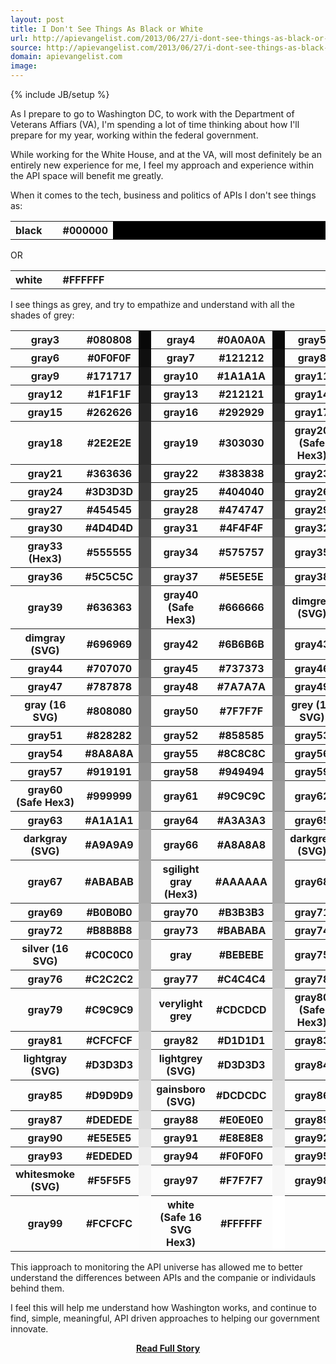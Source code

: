 ```yaml
---
layout: post
title: I Don't See Things As Black or White
url: http://apievangelist.com/2013/06/27/i-dont-see-things-as-black-or-white/
source: http://apievangelist.com/2013/06/27/i-dont-see-things-as-black-or-white/
domain: apievangelist.com
image: 
---
```

{% include JB/setup %}<p><p><img style="padding: 15p;" src="https://s3.amazonaws.com/kinlane-productions/pif/pif-smaller.jpg" alt="" align="right" /></p>
<!-- TABLE.c{width:97%; border:0; border-collapse:collapse; margin: auto;}  TABLE.c TR {border-top:35px solid white;}  TABLE.c TH{border:0; padding:3px; text-align:right; font-weight:normal;}  TABLE.c TD{border:0; padding:25px; width:80px;} TABLE.t{width:97%; border-collapse:collapse; border-top:50px solid white;} TABLE.t TR {border-top:10px solid white;}  TABLE.w{width:90%; border:0; border-collapse:collapse;}  TABLE.w TR{border:0;}  TABLE.w TH{border:1px solid silver; padding:3px; text-align:left; font-weight:normal;}  TABLE.w TD{border:1px solid silver; padding:25px; width:80px;} span.label {background-color:white; padding:2px; border:0px; font-family:courier; width:90%;}  TABLE.swatch {width:97%; border:0; border-collapse: separate; margin: auto; border-spacing:10px;} TABLE.swatch CAPTION{margin-left: 10px; margin-right: 10px; background-color: #CCDDFF; padding:5px; width:auto; text-align:center;letter-spacing:0.5em;font-weight:bold; text-transform:uppercase;} TABLE.swatch TD{border-bottom:1px solid silver; padding:0px; width:auto; height:100px; vertical-align:top;} TABLE.swatch SPAN{display:block; border: 1px solid silver; margin:0px; padding: 3px; text-align:left; width: auto; background-color: white;} -->
<p>As I prepare to go to Washington DC, to work with the Department of Veterans Affiars (VA), I'm spending a lot of time thinking about how I'll prepare for my year, working within the federal government. &nbsp;</p>
<p>While working for the White House, and at the VA, will most definitely be an entirely new experience for me, I feel my approach and experience within the API space will benefit me greatly.&nbsp;</p>
<p>When it comes to the tech, business and politics of APIs I don't see things as:</p>
<table class="c">
<tbody>
<tr>
<th style="text-align: left;" width="15%">black</th><th width="5%">#000000</th>
<td bgcolor="#000000">&nbsp;</td>
</tr>
</tbody>
</table>
<p>OR</p>
<table class="c">
<tbody>
<tr>
<th style="text-align: left;" width="15%">white</th><th width="5%">#FFFFFF</th>
<td bgcolor="#FFFFFF">&nbsp;</td>
</tr>
</tbody>
</table>
<p>I see things as grey, and try to empathize and understand with all the shades of grey:</p>
<table class="c">
<tbody>
<tr>
<th>gray3</th><th>#080808</th>
<td bgcolor="#080808">&nbsp;</td>
<th>gray4</th><th>#0A0A0A</th>
<td bgcolor="#0A0A0A">&nbsp;</td>
<th>gray5</th><th>#0D0D0D</th>
<td bgcolor="#0D0D0D">&nbsp;</td>
</tr>
<tr>
<th>gray6</th><th>#0F0F0F</th>
<td bgcolor="#0F0F0F">&nbsp;</td>
<th>gray7</th><th>#121212</th>
<td bgcolor="#121212">&nbsp;</td>
<th>gray8</th><th>#141414</th>
<td bgcolor="#141414">&nbsp;</td>
</tr>
<tr>
<th>gray9</th><th>#171717</th>
<td bgcolor="#171717">&nbsp;</td>
<th>gray10</th><th>#1A1A1A</th>
<td bgcolor="#1A1A1A">&nbsp;</td>
<th>gray11</th><th>#1C1C1C</th>
<td bgcolor="#1C1C1C">&nbsp;</td>
</tr>
<tr>
<th>gray12</th><th>#1F1F1F</th>
<td bgcolor="#1F1F1F">&nbsp;</td>
<th>gray13</th><th>#212121</th>
<td bgcolor="#212121">&nbsp;</td>
<th>gray14</th><th>#242424</th>
<td bgcolor="#242424">&nbsp;</td>
</tr>
<tr>
<th>gray15</th><th>#262626</th>
<td bgcolor="#262626">&nbsp;</td>
<th>gray16</th><th>#292929</th>
<td bgcolor="#292929">&nbsp;</td>
<th>gray17</th><th>#2B2B2B</th>
<td bgcolor="#2B2B2B">&nbsp;</td>
</tr>
<tr>
<th>gray18</th><th>#2E2E2E</th>
<td bgcolor="#2E2E2E">&nbsp;</td>
<th>gray19</th><th>#303030</th>
<td bgcolor="#303030">&nbsp;</td>
<th>gray20 (Safe Hex3)</th><th>#333333</th>
<td bgcolor="#333333">&nbsp;</td>
</tr>
<tr>
<th>gray21</th><th>#363636</th>
<td bgcolor="#363636">&nbsp;</td>
<th>gray22</th><th>#383838</th>
<td bgcolor="#383838">&nbsp;</td>
<th>gray23</th><th>#3B3B3B</th>
<td bgcolor="#3B3B3B">&nbsp;</td>
</tr>
<tr>
<th>gray24</th><th>#3D3D3D</th>
<td bgcolor="#3D3D3D">&nbsp;</td>
<th>gray25</th><th>#404040</th>
<td bgcolor="#404040">&nbsp;</td>
<th>gray26</th><th>#424242</th>
<td bgcolor="#424242">&nbsp;</td>
</tr>
<tr>
<th>gray27</th><th>#454545</th>
<td bgcolor="#454545">&nbsp;</td>
<th>gray28</th><th>#474747</th>
<td bgcolor="#474747">&nbsp;</td>
<th>gray29</th><th>#4A4A4A</th>
<td bgcolor="#4A4A4A">&nbsp;</td>
</tr>
<tr>
<th>gray30</th><th>#4D4D4D</th>
<td bgcolor="#4D4D4D">&nbsp;</td>
<th>gray31</th><th>#4F4F4F</th>
<td bgcolor="#4F4F4F">&nbsp;</td>
<th>gray32</th><th>#525252</th>
<td bgcolor="#525252">&nbsp;</td>
</tr>
<tr>
<th>gray33 (Hex3)</th><th>#555555</th>
<td bgcolor="#555555">&nbsp;</td>
<th>gray34</th><th>#575757</th>
<td bgcolor="#575757">&nbsp;</td>
<th>gray35</th><th>#595959</th>
<td bgcolor="#595959">&nbsp;</td>
</tr>
<tr>
<th>gray36</th><th>#5C5C5C</th>
<td bgcolor="#5C5C5C">&nbsp;</td>
<th>gray37</th><th>#5E5E5E</th>
<td bgcolor="#5E5E5E">&nbsp;</td>
<th>gray38</th><th>#616161</th>
<td bgcolor="#616161">&nbsp;</td>
</tr>
<tr>
<th>gray39</th><th>#636363</th>
<td bgcolor="#636363">&nbsp;</td>
<th>gray40 (Safe Hex3)</th><th>#666666</th>
<td bgcolor="#666666">&nbsp;</td>
<th>dimgrey (SVG)</th><th>#696969</th>
<td bgcolor="#696969">&nbsp;</td>
</tr>
<tr>
<th>dimgray (SVG)</th><th>#696969</th>
<td bgcolor="#696969">&nbsp;</td>
<th>gray42</th><th>#6B6B6B</th>
<td bgcolor="#6B6B6B">&nbsp;</td>
<th>gray43</th><th>#6E6E6E</th>
<td bgcolor="#6E6E6E">&nbsp;</td>
</tr>
<tr>
<th>gray44</th><th>#707070</th>
<td bgcolor="#707070">&nbsp;</td>
<th>gray45</th><th>#737373</th>
<td bgcolor="#737373">&nbsp;</td>
<th>gray46</th><th>#757575</th>
<td bgcolor="#757575">&nbsp;</td>
</tr>
<tr>
<th>gray47</th><th>#787878</th>
<td bgcolor="#787878">&nbsp;</td>
<th>gray48</th><th>#7A7A7A</th>
<td bgcolor="#7A7A7A">&nbsp;</td>
<th>gray49</th><th>#7D7D7D</th>
<td bgcolor="#7D7D7D">&nbsp;</td>
</tr>
<tr>
<th>gray (16 SVG)</th><th>#808080</th>
<td bgcolor="#808080">&nbsp;</td>
<th>gray50</th><th>#7F7F7F</th>
<td bgcolor="#7F7F7F">&nbsp;</td>
<th>grey (16 SVG)</th><th>#808080</th>
<td bgcolor="#808080">&nbsp;</td>
</tr>
<tr>
<th>gray51</th><th>#828282</th>
<td bgcolor="#828282">&nbsp;</td>
<th>gray52</th><th>#858585</th>
<td bgcolor="#858585">&nbsp;</td>
<th>gray53</th><th>#878787</th>
<td bgcolor="#878787">&nbsp;</td>
</tr>
<tr>
<th>gray54</th><th>#8A8A8A</th>
<td bgcolor="#8A8A8A">&nbsp;</td>
<th>gray55</th><th>#8C8C8C</th>
<td bgcolor="#8C8C8C">&nbsp;</td>
<th>gray56</th><th>#8F8F8F</th>
<td bgcolor="#8F8F8F">&nbsp;</td>
</tr>
<tr>
<th>gray57</th><th>#919191</th>
<td bgcolor="#919191">&nbsp;</td>
<th>gray58</th><th>#949494</th>
<td bgcolor="#949494">&nbsp;</td>
<th>gray59</th><th>#969696</th>
<td bgcolor="#969696">&nbsp;</td>
</tr>
<tr>
<th>gray60 (Safe Hex3)</th><th>#999999</th>
<td bgcolor="#999999">&nbsp;</td>
<th>gray61</th><th>#9C9C9C</th>
<td bgcolor="#9C9C9C">&nbsp;</td>
<th>gray62</th><th>#9E9E9E</th>
<td bgcolor="#9E9E9E">&nbsp;</td>
</tr>
<tr>
<th>gray63</th><th>#A1A1A1</th>
<td bgcolor="#A1A1A1">&nbsp;</td>
<th>gray64</th><th>#A3A3A3</th>
<td bgcolor="#A3A3A3">&nbsp;</td>
<th>gray65</th><th>#A6A6A6</th>
<td bgcolor="#A6A6A6">&nbsp;</td>
</tr>
<tr>
<th>darkgray (SVG)</th><th>#A9A9A9</th>
<td bgcolor="#A9A9A9">&nbsp;</td>
<th>gray66</th><th>#A8A8A8</th>
<td bgcolor="#A8A8A8">&nbsp;</td>
<th>darkgrey (SVG)</th><th>#A9A9A9</th>
<td bgcolor="#A9A9A9">&nbsp;</td>
</tr>
<tr>
<th>gray67</th><th>#ABABAB</th>
<td bgcolor="#ABABAB">&nbsp;</td>
<th>sgilight gray (Hex3)</th><th>#AAAAAA</th>
<td bgcolor="#AAAAAA">&nbsp;</td>
<th>gray68</th><th>#ADADAD</th>
<td bgcolor="#ADADAD">&nbsp;</td>
</tr>
<tr>
<th>gray69</th><th>#B0B0B0</th>
<td bgcolor="#B0B0B0">&nbsp;</td>
<th>gray70</th><th>#B3B3B3</th>
<td bgcolor="#B3B3B3">&nbsp;</td>
<th>gray71</th><th>#B5B5B5</th>
<td bgcolor="#B5B5B5">&nbsp;</td>
</tr>
<tr>
<th>gray72</th><th>#B8B8B8</th>
<td bgcolor="#B8B8B8">&nbsp;</td>
<th>gray73</th><th>#BABABA</th>
<td bgcolor="#BABABA">&nbsp;</td>
<th>gray74</th><th>#BDBDBD</th>
<td bgcolor="#BDBDBD">&nbsp;</td>
</tr>
<tr>
<th>silver (16 SVG)</th><th>#C0C0C0</th>
<td bgcolor="#C0C0C0">&nbsp;</td>
<th>gray</th><th>#BEBEBE</th>
<td bgcolor="#BEBEBE">&nbsp;</td>
<th>gray75</th><th>#BFBFBF</th>
<td bgcolor="#BFBFBF">&nbsp;</td>
</tr>
<tr>
<th>gray76</th><th>#C2C2C2</th>
<td bgcolor="#C2C2C2">&nbsp;</td>
<th>gray77</th><th>#C4C4C4</th>
<td bgcolor="#C4C4C4">&nbsp;</td>
<th>gray78</th><th>#C7C7C7</th>
<td bgcolor="#C7C7C7">&nbsp;</td>
</tr>
<tr>
<th>gray79</th><th>#C9C9C9</th>
<td bgcolor="#C9C9C9">&nbsp;</td>
<th>verylight grey</th><th>#CDCDCD</th>
<td bgcolor="#CDCDCD">&nbsp;</td>
<th>gray80 (Safe Hex3)</th><th>#CCCCCC</th>
<td bgcolor="#CCCCCC">&nbsp;</td>
</tr>
<tr>
<th>gray81</th><th>#CFCFCF</th>
<td bgcolor="#CFCFCF">&nbsp;</td>
<th>gray82</th><th>#D1D1D1</th>
<td bgcolor="#D1D1D1">&nbsp;</td>
<th>gray83</th><th>#D4D4D4</th>
<td bgcolor="#D4D4D4">&nbsp;</td>
</tr>
<tr>
<th>lightgray (SVG)</th><th>#D3D3D3</th>
<td bgcolor="#D3D3D3">&nbsp;</td>
<th>lightgrey (SVG)</th><th>#D3D3D3</th>
<td bgcolor="#D3D3D3">&nbsp;</td>
<th>gray84</th><th>#D6D6D6</th>
<td bgcolor="#D6D6D6">&nbsp;</td>
</tr>
<tr>
<th>gray85</th><th>#D9D9D9</th>
<td bgcolor="#D9D9D9">&nbsp;</td>
<th>gainsboro (SVG)</th><th>#DCDCDC</th>
<td bgcolor="#DCDCDC">&nbsp;</td>
<th>gray86</th><th>#DBDBDB</th>
<td bgcolor="#DBDBDB">&nbsp;</td>
</tr>
<tr>
<th>gray87</th><th>#DEDEDE</th>
<td bgcolor="#DEDEDE">&nbsp;</td>
<th>gray88</th><th>#E0E0E0</th>
<td bgcolor="#E0E0E0">&nbsp;</td>
<th>gray89</th><th>#E3E3E3</th>
<td bgcolor="#E3E3E3">&nbsp;</td>
</tr>
<tr>
<th>gray90</th><th>#E5E5E5</th>
<td bgcolor="#E5E5E5">&nbsp;</td>
<th>gray91</th><th>#E8E8E8</th>
<td bgcolor="#E8E8E8">&nbsp;</td>
<th>gray92</th><th>#EBEBEB</th>
<td bgcolor="#EBEBEB">&nbsp;</td>
</tr>
<tr>
<th>gray93</th><th>#EDEDED</th>
<td bgcolor="#EDEDED">&nbsp;</td>
<th>gray94</th><th>#F0F0F0</th>
<td bgcolor="#F0F0F0">&nbsp;</td>
<th>gray95</th><th>#F2F2F2</th>
<td bgcolor="#F2F2F2">&nbsp;</td>
</tr>
<tr>
<th>whitesmoke (SVG)</th><th>#F5F5F5</th>
<td bgcolor="#F5F5F5">&nbsp;</td>
<th>gray97</th><th>#F7F7F7</th>
<td bgcolor="#F7F7F7">&nbsp;</td>
<th>gray98</th><th>#FAFAFA</th>
<td bgcolor="#FAFAFA">&nbsp;</td>
</tr>
<tr>
<th>gray99</th><th>#FCFCFC</th>
<td bgcolor="#FCFCFC">&nbsp;</td>
<th>white (Safe 16 SVG Hex3)</th><th>#FFFFFF</th>
<td bgcolor="#FFFFFF">&nbsp;</td>
<th>&nbsp;</th><th>&nbsp;</th>
</tr>
</tbody>
</table>
<p>This iapproach to monitoring the API universe has allowed me to better understand the differences between APIs and the companie or individauls behind them. &nbsp;</p>
<p>I feel this will help me understand how Washington works, and continue to find, simple, meaningful, API driven approaches to helping our government innovate.</p></p>
<center><p><a href="http://apievangelist.com/2013/06/27/i-dont-see-things-as-black-or-white/" style='padding:25px; font-sze:18px; font-weight: bold;'>Read Full Story</a></p></center>
